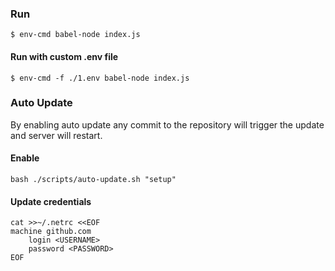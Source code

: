 ### Run
    $ env-cmd babel-node index.js
    
#### Run with custom .env file

    $ env-cmd -f ./1.env babel-node index.js
    

### Auto Update
By enabling auto update any commit to the repository will trigger the update and server will restart.
#### Enable
    bash ./scripts/auto-update.sh "setup"
#### Update credentials


    cat >>~/.netrc <<EOF
    machine github.com
        login <USERNAME>
        password <PASSWORD>
    EOF
